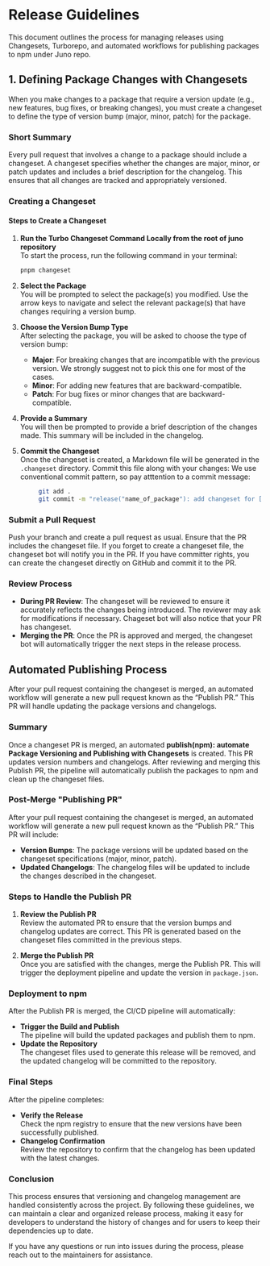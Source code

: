 # Release Guidelines

This document outlines the process for managing releases using Changesets, Turborepo, and automated workflows for publishing packages to npm under Juno repo.

## 1. Defining Package Changes with Changesets

When you make changes to a package that require a version update (e.g., new features, bug fixes, or breaking changes), you must create a changeset to define the type of version bump (major, minor, patch) for the package.

### Short Summary

Every pull request that involves a change to a package should include a changeset. A changeset specifies whether the changes are major, minor, or patch updates and includes a brief description for the changelog. This ensures that all changes are tracked and appropriately versioned.

### Creating a Changeset

#### Steps to Create a Changeset

1. **Run the Turbo Changeset Command Locally from the root of juno repository**  
   To start the process, run the following command in your terminal:

   ```bash
   pnpm changeset
   ```

2. **Select the Package**  
   You will be prompted to select the package(s) you modified. Use the arrow keys to navigate and select the relevant package(s) that have changes requiring a version bump.

3. **Choose the Version Bump Type**  
   After selecting the package, you will be asked to choose the type of version bump:
   - **Major**: For breaking changes that are incompatible with the previous version. We strongly suggest not to pick this one for most of the cases.
   - **Minor**: For adding new features that are backward-compatible.
   - **Patch**: For bug fixes or minor changes that are backward-compatible.

4. **Provide a Summary**  
   You will then be prompted to provide a brief description of the changes made. This summary will be included in the changelog.

5. **Commit the Changeset**  
   Once the changeset is created, a Markdown file will be generated in the `.changeset` directory. Commit this file along with your changes:
   We use conventional commit pattern, so pay atttention to a commit message:
   ```bash
        git add .
        git commit -m "release("name_of_package"): add changeset for [package-name]"
   ```

### Submit a Pull Request

Push your branch and create a pull request as usual. Ensure that the PR includes the changeset file.
If you forget to create a changeset file, the changeset bot will notify you in the PR. If you have committer rights, you can create the changeset directly on GitHub and commit it to the PR.

### Review Process

- **During PR Review**: The changeset will be reviewed to ensure it accurately reflects the changes being introduced. The reviewer may ask for modifications if necessary. Chageset bot will also notice that your PR has changeset.
- **Merging the PR**: Once the PR is approved and merged, the changeset bot will automatically trigger the next steps in the release process.

## Automated Publishing Process

After your pull request containing the changeset is merged, an automated workflow will generate a new pull request known as the “Publish PR.” This PR will handle updating the package versions and changelogs.

### Summary

Once a changeset PR is merged, an automated
**publish(npm): automate Package Versioning and Publishing with Changesets** is created. This PR updates version numbers and changelogs. After reviewing and merging this Publish PR, the pipeline will automatically publish the packages to npm and clean up the changeset files.

### Post-Merge "Publishing PR"

After your pull request containing the changeset is merged, an automated workflow will generate a new pull request known as the “Publish PR.” This PR will include:

- **Version Bumps**: The package versions will be updated based on the changeset specifications (major, minor, patch).
- **Updated Changelogs**: The changelog files will be updated to include the changes described in the changeset.

### Steps to Handle the Publish PR

1. **Review the Publish PR**  
   Review the automated PR to ensure that the version bumps and changelog updates are correct. This PR is generated based on the changeset files committed in the previous steps.

2. **Merge the Publish PR**  
   Once you are satisfied with the changes, merge the Publish PR. This will trigger the deployment pipeline and update the version in `package.json`.

### Deployment to npm

After the Publish PR is merged, the CI/CD pipeline will automatically:

- **Trigger the Build and Publish**  
  The pipeline will build the updated packages and publish them to npm.
- **Update the Repository**  
  The changeset files used to generate this release will be removed, and the updated changelog will be committed to the repository.

### Final Steps

After the pipeline completes:

- **Verify the Release**  
  Check the npm registry to ensure that the new versions have been successfully published.
- **Changelog Confirmation**  
  Review the repository to confirm that the changelog has been updated with the latest changes.

### Conclusion

This process ensures that versioning and changelog management are handled consistently across the project. By following these guidelines, we can maintain a clear and organized release process, making it easy for developers to understand the history of changes and for users to keep their dependencies up to date.

If you have any questions or run into issues during the process, please reach out to the maintainers for assistance.
